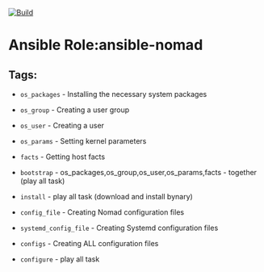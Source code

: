 [![Build](https://travis-ci.org/Protopopys/ansible-nomad/workflows/Build/badge.svg)](https://travis-ci.org/Protopopys/ansible-nomad/actions?query=workflow%3ABuild+branch%3Amaster) 

# Ansible Role:ansible-nomad


## Tags:

* `os_packages` - Installing the necessary system packages


* `os_group` - Creating a user group


* `os_user` - Creating a user


* `os_params` - Setting kernel parameters


* `facts` - Getting host facts


* `bootstrap` - os_packages,os_group,os_user,os_params,facts - together (play all task)


* `install` - play all task (download and install bynary) 


* `config_file` - Creating Nomad configuration files


* `systemd_config_file` - Creating Systemd configuration files


* `configs` - Creating ALL configuration files


* `configure` - play all task
